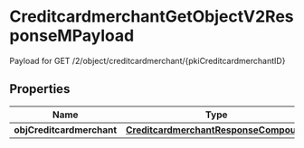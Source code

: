 

# CreditcardmerchantGetObjectV2ResponseMPayload

Payload for GET /2/object/creditcardmerchant/{pkiCreditcardmerchantID}

## Properties

| Name | Type | Description | Notes |
|------------ | ------------- | ------------- | -------------|
|**objCreditcardmerchant** | [**CreditcardmerchantResponseCompound**](CreditcardmerchantResponseCompound.md) |  |  |



